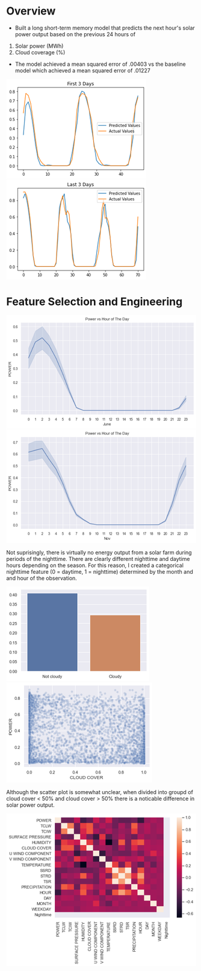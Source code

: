 # Overview

* Built a long short-term memory model that predicts the next hour's solar power output based on the previous 24 hours of 
1. Solar power (MWh)
3. Cloud coverage (%)

* The model achieved a mean squared error of .00403 vs the baseline model which achieved a mean squared error of .01227

![](https://github.com/kalewelsh/Solar-Energy-Forecasting/blob/main/first_3_days.png)
![](https://github.com/kalewelsh/Solar-Energy-Forecasting/blob/main/last_3_days.png)

# Feature Selection and Engineering


<img src="https://github.com/kalewelsh/Solar-Energy-Forecasting/blob/main/June.png" width="600" height="300"> <img src="https://github.com/kalewelsh/Solar-Energy-Forecasting/blob/main/Nov.png" width="600" height="300">


Not suprisingly, there is virtually no energy output from a solar farm during periods of the nighttime. There are clearly different nighttime and daytime hours depending on the season. For this reason, I created a categorical nighttime feature (0 = daytime, 1 = nighttime) determined by the month and and hour of the observation. 

![](https://github.com/kalewelsh/Solar-Energy-Forecasting/blob/main/Cloudy%20vs%20not%20cloudy.png)
![](https://github.com/kalewelsh/Solar-Energy-Forecasting/blob/main/cloud%20cover%20scatter.png)

Although the scatter plot is somewhat unclear, when divided into groupd of cloud cover < 50% and cloud cover > 50% there is a noticable difference in solar power output. 

![](https://github.com/kalewelsh/Solar-Energy-Forecasting/blob/main/Solar%20heatmap.png)
